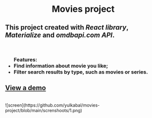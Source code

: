 <h1 align="center">Movies project</h1>


## This project created with *React library*, *Materialize* and *omdbapi.com API*.
<br>
<h3><ul>Features:
<li>Find information about movie you like;</li>
<li>Filter search results by type, such as movies or series.</li>
</ul></h3>
<h2><a href="https://yulkabal.github.io/movies-project/">View a demo</a></h2>
<br>
![screen](https://github.com/yulkabal/movies-project/blob/main/screnshoots/1.png)
